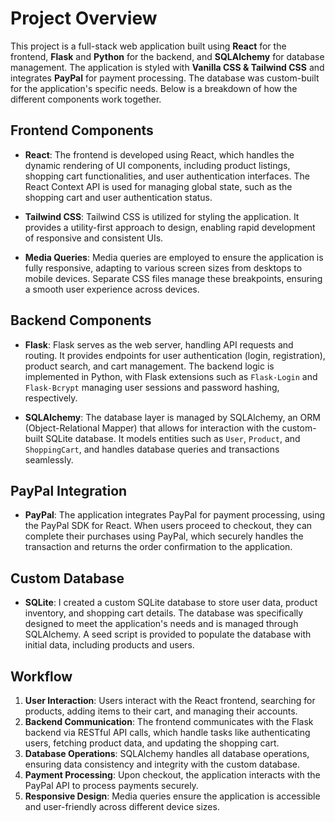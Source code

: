 # Project Overview

This project is a full-stack web application built using **React** for the frontend, **Flask** and **Python** for the backend, and **SQLAlchemy** for database management. The application is styled with **Vanilla CSS & Tailwind CSS** and integrates **PayPal** for payment processing. The database was custom-built for the application's specific needs. Below is a breakdown of how the different components work together.

## Frontend Components

- **React**: The frontend is developed using React, which handles the dynamic rendering of UI components, including product listings, shopping cart functionalities, and user authentication interfaces. The React Context API is used for managing global state, such as the shopping cart and user authentication status.

- **Tailwind CSS**: Tailwind CSS is utilized for styling the application. It provides a utility-first approach to design, enabling rapid development of responsive and consistent UIs.

- **Media Queries**: Media queries are employed to ensure the application is fully responsive, adapting to various screen sizes from desktops to mobile devices. Separate CSS files manage these breakpoints, ensuring a smooth user experience across devices.

## Backend Components

- **Flask**: Flask serves as the web server, handling API requests and routing. It provides endpoints for user authentication (login, registration), product search, and cart management. The backend logic is implemented in Python, with Flask extensions such as `Flask-Login` and `Flask-Bcrypt` managing user sessions and password hashing, respectively.

- **SQLAlchemy**: The database layer is managed by SQLAlchemy, an ORM (Object-Relational Mapper) that allows for interaction with the custom-built SQLite database. It models entities such as `User`, `Product`, and `ShoppingCart`, and handles database queries and transactions seamlessly.

## PayPal Integration

- **PayPal**: The application integrates PayPal for payment processing, using the PayPal SDK for React. When users proceed to checkout, they can complete their purchases using PayPal, which securely handles the transaction and returns the order confirmation to the application.

## Custom Database

- **SQLite**: I created a custom SQLite database to store user data, product inventory, and shopping cart details. The database was specifically designed to meet the application's needs and is managed through SQLAlchemy. A seed script is provided to populate the database with initial data, including products and users.

## Workflow

1. **User Interaction**: Users interact with the React frontend, searching for products, adding items to their cart, and managing their accounts.
2. **Backend Communication**: The frontend communicates with the Flask backend via RESTful API calls, which handle tasks like authenticating users, fetching product data, and updating the shopping cart.
3. **Database Operations**: SQLAlchemy handles all database operations, ensuring data consistency and integrity with the custom database.
4. **Payment Processing**: Upon checkout, the application interacts with the PayPal API to process payments securely.
5. **Responsive Design**: Media queries ensure the application is accessible and user-friendly across different device sizes.
